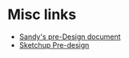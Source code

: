 
# Misc links

- [Sandy's pre-Design document](https://drive.google.com/file/d/1_eUhKqtSS9asYg17KeexZh5NppVlmrVS/view?usp=sharing)
- [Sketchup Pre-design](https://drive.google.com/file/d/1G_2xIJXXjj4yh2ar7dt6VbwBg_0R9H1x/view?usp=sharing)
